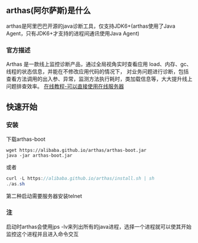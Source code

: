 ## arthas(阿尔萨斯)是什么
arthas是阿里巴巴开源的java诊断工具，仅支持JDK6+(arthas使用了Java Agent，只有JDK6+才支持的进程间通讯使用Java Agent)
### 官方描述
Arthas 是一款线上监控诊断产品，通过全局视角实时查看应用 load、内存、gc、线程的状态信息，并能在不修改应用代码的情况下，
对业务问题进行诊断，包括查看方法调用的出入参、异常，监测方法执行耗时，类加载信息等，大大提升线上问题排查效率。
[在线教程-可以直接使用在线服务器](https://alibaba.github.io/arthas/arthas-tutorials?language=cn)
## 快速开始
### 安装
下载arthas-boot
```code
wget https://alibaba.github.io/arthas/arthas-boot.jar
java -jar arthas-boot.jar
```
或者
```java
curl -L https://alibaba.github.io/arthas/install.sh | sh
./as.sh
```
第二种启动需要服务器安装telnet
### 注
启动时arthas会使用jps -lv来列出所有的java进程，选择一个进程就可以使其开始监控这个进程并且进入命令交互



